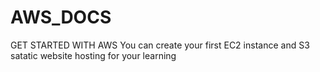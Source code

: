 # AWS_DOCS
GET STARTED WITH AWS
 You can create your first EC2 instance and S3 satatic  website hosting for your learning
